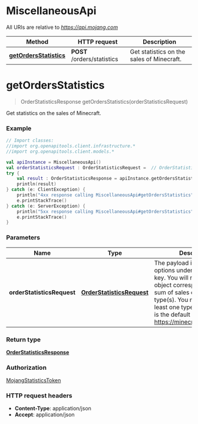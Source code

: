 # MiscellaneousApi

All URIs are relative to *https://api.mojang.com*

Method | HTTP request | Description
------------- | ------------- | -------------
[**getOrdersStatistics**](MiscellaneousApi.md#getOrdersStatistics) | **POST** /orders/statistics | Get statistics on the sales of Minecraft.


<a name="getOrdersStatistics"></a>
# **getOrdersStatistics**
> OrderStatisticsResponse getOrdersStatistics(orderStatisticsRequest)

Get statistics on the sales of Minecraft.

### Example
```kotlin
// Import classes:
//import org.openapitools.client.infrastructure.*
//import org.openapitools.client.models.*

val apiInstance = MiscellaneousApi()
val orderStatisticsRequest : OrderStatisticsRequest =  // OrderStatisticsRequest | The payload is a json list of options under the metricKeys key. You will receive a single object corresponding to the sum of sales of the requested type(s). You must request at least one type of sale. Below is the default list used by https://minecraft.net/en/stats/
try {
    val result : OrderStatisticsResponse = apiInstance.getOrdersStatistics(orderStatisticsRequest)
    println(result)
} catch (e: ClientException) {
    println("4xx response calling MiscellaneousApi#getOrdersStatistics")
    e.printStackTrace()
} catch (e: ServerException) {
    println("5xx response calling MiscellaneousApi#getOrdersStatistics")
    e.printStackTrace()
}
```

### Parameters

Name | Type | Description  | Notes
------------- | ------------- | ------------- | -------------
 **orderStatisticsRequest** | [**OrderStatisticsRequest**](OrderStatisticsRequest.md)| The payload is a json list of options under the metricKeys key. You will receive a single object corresponding to the sum of sales of the requested type(s). You must request at least one type of sale. Below is the default list used by https://minecraft.net/en/stats/ |

### Return type

[**OrderStatisticsResponse**](OrderStatisticsResponse.md)

### Authorization

[MojangStatisticsToken](../README.md#MojangStatisticsToken)

### HTTP request headers

 - **Content-Type**: application/json
 - **Accept**: application/json

